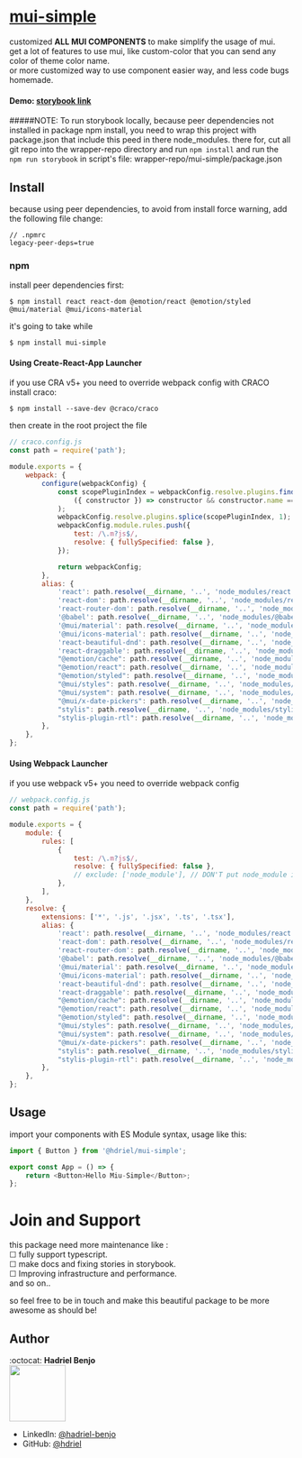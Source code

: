 # [mui-simple](https://www.npmjs.com/package/mui-simple)

customized **ALL MUI COMPONENTS** to make simplify the usage of mui. <br/>
get a lot of features to use mui, like custom-color that you can send any color of theme color name. <br/>
or more customized way to use component easier way, and less code bugs homemade. <br/>

#### Demo: [storybook link](https://hdriel.github.io/mui-simple/)
#####NOTE: 
To run storybook locally, because peer dependencies not installed in package npm install, you need to wrap this project with package.json that include this peed in there node_modules. 
there for, cut all git repo into the wrapper-repo directory and run `npm install` and run the `npm run storybook` in script's file: wrapper-repo/mui-simple/package.json

## Install

because using peer dependencies, to avoid from install force warning, add the following file change:

```text
// .npmrc
legacy-peer-deps=true
```

### npm

install peer dependencies first:

```npm
$ npm install react react-dom @emotion/react @emotion/styled @mui/material @mui/icons-material
```

it's going to take while

```npm
$ npm install mui-simple
```

#### Using Create-React-App Launcher

if you use CRA v5+ you need to override webpack config with CRACO
install craco:

```npm
$ npm install --save-dev @craco/craco
```

then create in the root project the file

```javascript
// craco.config.js
const path = require('path');

module.exports = {
    webpack: {
        configure(webpackConfig) {
            const scopePluginIndex = webpackConfig.resolve.plugins.findIndex(
                ({ constructor }) => constructor && constructor.name === 'ModuleScopePlugin'
            );
            webpackConfig.resolve.plugins.splice(scopePluginIndex, 1);
            webpackConfig.module.rules.push({
                test: /\.m?js$/,
                resolve: { fullySpecified: false },
            });

            return webpackConfig;
        },
        alias: {            
            'react': path.resolve(__dirname, '..', 'node_modules/react'),
            'react-dom': path.resolve(__dirname, '..', 'node_modules/react-dom'),
            'react-router-dom': path.resolve(__dirname, '..', 'node_modules/react-router-dom'),
            '@babel': path.resolve(__dirname, '..', 'node_modules/@babel'),
            '@mui/material': path.resolve(__dirname, '..', 'node_modules/@mui/material'),
            '@mui/icons-material': path.resolve(__dirname, '..', 'node_modules/@mui/icons-material'),
            'react-beautiful-dnd': path.resolve(__dirname, '..', 'node_modules/react-beautiful-dnd'),
            'react-draggable': path.resolve(__dirname, '..', 'node_modules/react-draggable'),
            "@emotion/cache": path.resolve(__dirname, '..', 'node_modules/@emotion/cache'),
            "@emotion/react": path.resolve(__dirname, '..', 'node_modules/@emotion/react'),
            "@emotion/styled": path.resolve(__dirname, '..', 'node_modules/@emotion/styled'),             
            "@mui/styles": path.resolve(__dirname, '..', 'node_modules/@mui/styles'),
            "@mui/system": path.resolve(__dirname, '..', 'node_modules/@mui/system'),
            "@mui/x-date-pickers": path.resolve(__dirname, '..', 'node_modules/@mui/x-date-pickers'),
            "stylis": path.resolve(__dirname, '..', 'node_modules/stylis'),
            "stylis-plugin-rtl": path.resolve(__dirname, '..', 'node_modules/stylis-plugin-rtl'),
        },
    },
};
```

#### Using Webpack Launcher

if you use webpack v5+ you need to override webpack config

```javascript
// webpack.config.js
const path = require('path');

module.exports = {
    module: {
        rules: [
            {
                test: /\.m?js$/,
                resolve: { fullySpecified: false },
                // exclude: ['node_module'], // DON'T put node_module in exclude here!!
            },
        ],
    },
    resolve: {
        extensions: ['*', '.js', '.jsx', '.ts', '.tsx'],
        alias: {
            'react': path.resolve(__dirname, '..', 'node_modules/react'),
            'react-dom': path.resolve(__dirname, '..', 'node_modules/react-dom'),
            'react-router-dom': path.resolve(__dirname, '..', 'node_modules/react-router-dom'),
            '@babel': path.resolve(__dirname, '..', 'node_modules/@babel'),
            '@mui/material': path.resolve(__dirname, '..', 'node_modules/@mui/material'),
            '@mui/icons-material': path.resolve(__dirname, '..', 'node_modules/@mui/icons-material'),
            'react-beautiful-dnd': path.resolve(__dirname, '..', 'node_modules/react-beautiful-dnd'),
            'react-draggable': path.resolve(__dirname, '..', 'node_modules/react-draggable'),
            "@emotion/cache": path.resolve(__dirname, '..', 'node_modules/@emotion/cache'),
            "@emotion/react": path.resolve(__dirname, '..', 'node_modules/@emotion/react'),
            "@emotion/styled": path.resolve(__dirname, '..', 'node_modules/@emotion/styled'),             
            "@mui/styles": path.resolve(__dirname, '..', 'node_modules/@mui/styles'),
            "@mui/system": path.resolve(__dirname, '..', 'node_modules/@mui/system'),
            "@mui/x-date-pickers": path.resolve(__dirname, '..', 'node_modules/@mui/x-date-pickers'),
            "stylis": path.resolve(__dirname, '..', 'node_modules/stylis'),
            "stylis-plugin-rtl": path.resolve(__dirname, '..', 'node_modules/stylis-plugin-rtl'),
        },
    },
};
```

## Usage

import your components with ES Module syntax, usage like this:

```javascript
import { Button } from '@hdriel/mui-simple';

export const App = () => {
    return <Button>Hello Miu-Simple</Button>;
};
```

# Join and Support

this package need more maintenance like : <br>
&#9744; fully support typescript. <br>
&#9744; make docs and fixing stories in storybook. <br>
&#9744; Improving infrastructure and performance. <br>
and so on..<br>

so feel free to be in touch and make this beautiful package to be more awesome as should be!

## Author

:octocat: **Hadriel Benjo**  
<img src="https://github.com/hdriel/mui-simple/assets/20520565/7794f330-5765-42d5-8154-fe6b094f5960" width="100px;"/>

-   LinkedIn: [@hadriel-benjo](https://www.linkedin.com/in/hadriel-benjo/)
-   GitHub: [@hdriel](https://github.com/hdriel)

